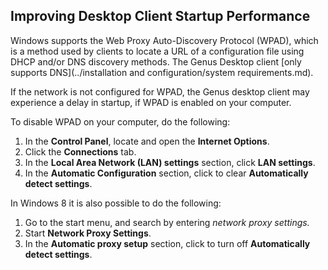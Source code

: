 ## Improving Desktop Client Startup Performance

Windows supports the Web Proxy Auto-Discovery Protocol (WPAD), which is a method used by clients to locate a URL of a configuration file using DHCP and/or DNS discovery methods. The Genus Desktop client [only supports DNS](../installation and configuration/system requirements.md).

If the network is not configured for WPAD, the Genus desktop client may experience a delay in startup, if WPAD is enabled on your computer.

To disable WPAD on your computer, do the following:

1.  In the **Control Panel**, locate and open the **Internet Options**.
2.  Click the **Connections** tab.
3.  In the **Local Area Network (LAN) settings** section, click **LAN settings**<span style="FONT-WEIGHT: normal">.
4.  <span style="FONT-WEIGHT: normal">In the **Automatic Configuration** <span style="FONT-WEIGHT: normal">section, click to clear **Automatically detect settings**<span style="FONT-WEIGHT: normal">.

In Windows 8 it is also possible to do the following:

1.  Go to the start menu, and search by entering <span style="FONT-STYLE: italic">network proxy settings<span style="FONT-WEIGHT: normal">.
2.  Start **Network Proxy Settings**<span style="FONT-WEIGHT: normal">.
3.  <span style="FONT-WEIGHT: normal">In the **Automatic proxy setup** <span style="FONT-WEIGHT: normal">section, c<span style="FONT-WEIGHT: normal">lick to turn off **Automatically detect settings**<span style="FONT-WEIGHT: normal">.